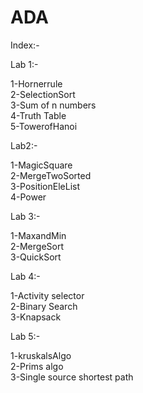 # ADA

Index:-

Lab 1:-

1-Hornerrule\
2-SelectionSort\
3-Sum of n numbers\
4-Truth Table\
5-TowerofHanoi


Lab2:-

1-MagicSquare\
2-MergeTwoSorted\
3-PositionEleList\
4-Power

Lab 3:-

1-MaxandMin\
2-MergeSort\
3-QuickSort

Lab 4:-

1-Activity selector\
2-Binary Search\
3-Knapsack

Lab 5:-

1-kruskalsAlgo\
2-Prims algo\
3-Single source shortest path

